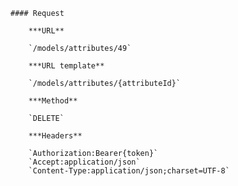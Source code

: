     #### Request

        ***URL**

        `/models/attributes/49`

        ***URL template**

        `/models/attributes/{attributeId}`

        ***Method**

        `DELETE`

        ***Headers**

        `Authorization:Bearer{token}`
        `Accept:application/json`
        `Content-Type:application/json;charset=UTF-8`
